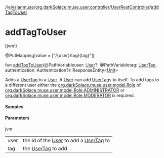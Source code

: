 //[elysianmuse](../../../index.md)/[org.darkSolace.muse.user.controller](../index.md)/[UserRestController](index.md)/[addTagToUser](add-tag-to-user.md)

# addTagToUser

[jvm]\

@PutMapping(value = [&quot;/{user}/tag/{tag}&quot;])

fun [addTagToUser](add-tag-to-user.md)(@PathVariableuser: [User](../../org.darkSolace.muse.user.model/-user/index.md)?, @PathVariabletag: [UserTag](../../org.darkSolace.muse.user.model/-user-tag/index.md), authentication: Authentication?): ResponseEntity&lt;[Unit](https://kotlinlang.org/api/latest/jvm/stdlib/kotlin/-unit/index.html)&gt;

Adds a [UserTag](../../org.darkSolace.muse.user.model/-user-tag/index.md) to a [User](../../org.darkSolace.muse.user.model/-user/index.md). A [User](../../org.darkSolace.muse.user.model/-user/index.md) can add [UserTag](../../org.darkSolace.muse.user.model/-user-tag/index.md)s to itself. To add tags to a different user either the [org.darkSolace.muse.user.model.Role](../../org.darkSolace.muse.user.model/-role/index.md) of [org.darkSolace.muse.user.model.Role.ADMINISTRATOR](../../org.darkSolace.muse.user.model/-role/-a-d-m-i-n-i-s-t-r-a-t-o-r/index.md) or [org.darkSolace.muse.user.model.Role.MODERATOR](../../org.darkSolace.muse.user.model/-role/-m-o-d-e-r-a-t-o-r/index.md) is required.

#### Samples

#### Parameters

jvm

| | |
|---|---|
| user | the id of the [User](../../org.darkSolace.muse.user.model/-user/index.md) to add a [UserTag](../../org.darkSolace.muse.user.model/-user-tag/index.md) to |
| tag | the [UserTag](../../org.darkSolace.muse.user.model/-user-tag/index.md) to add |
